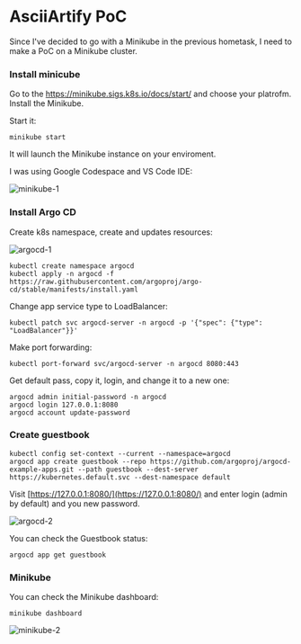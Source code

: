 # AsciiArtify PoC

Since I've decided to go with a Minikube in the previous hometask, I need to make a PoC on a Minikube cluster.

### Install minicube

Go to the https://minikube.sigs.k8s.io/docs/start/ and choose your platrofm. Install the Minikube.

Start it:

```
minikube start
```

It will launch the Minikube instance on your enviroment.

I was using Google Codespace and VS Code IDE:

![minikube-1](https://github.com/ottomen/AsciiArtify/tree/main/doc/images/minikube-1.png)

### Install Argo CD

Create k8s namespace, create and updates resources:

![argocd-1](https://github.com/ottomen/AsciiArtify/tree/main/doc/images/argocd-1.png)

```
kubectl create namespace argocd
kubectl apply -n argocd -f https://raw.githubusercontent.com/argoproj/argo-cd/stable/manifests/install.yaml
```

Change app service type to LoadBalancer:

```
kubectl patch svc argocd-server -n argocd -p '{"spec": {"type": "LoadBalancer"}}'
```

Make port forwarding:

```
kubectl port-forward svc/argocd-server -n argocd 8080:443
```

Get default pass, copy it, login, and change it to a new one:

```
argocd admin initial-password -n argocd
argocd login 127.0.0.1:8080
argocd account update-password
```

### Create guestbook

```
kubectl config set-context --current --namespace=argocd
argocd app create guestbook --repo https://github.com/argoproj/argocd-example-apps.git --path guestbook --dest-server https://kubernetes.default.svc --dest-namespace default
```

Visit [https://127.0.0.1:8080/](https://127.0.0.1:8080/) and enter login (admin by default) and you new password.

![argocd-2](https://github.com/ottomen/AsciiArtify/tree/main/doc/images/argocd-2.png)

You can check the Guestbook status:

```
argocd app get guestbook
```

### Minikube

You can check the Minikube dashboard:

```
minikube dashboard
```

![minikube-2](https://github.com/ottomen/AsciiArtify/tree/main/doc/images/minikube-2.png)
